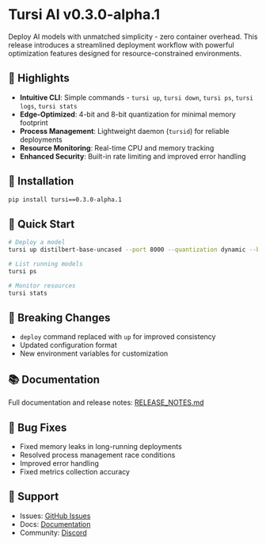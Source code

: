 # Tursi AI v0.3.0-alpha.1

Deploy AI models with unmatched simplicity - zero container overhead. This release introduces a streamlined deployment workflow with powerful optimization features designed for resource-constrained environments.

## 🚀 Highlights

- **Intuitive CLI**: Simple commands - `tursi up`, `tursi down`, `tursi ps`, `tursi logs`, `tursi stats`
- **Edge-Optimized**: 4-bit and 8-bit quantization for minimal memory footprint
- **Process Management**: Lightweight daemon (`tursid`) for reliable deployments
- **Resource Monitoring**: Real-time CPU and memory tracking
- **Enhanced Security**: Built-in rate limiting and improved error handling

## 🔧 Installation

```bash
pip install tursi==0.3.0-alpha.1
```

## 🎯 Quick Start

```bash
# Deploy a model
tursi up distilbert-base-uncased --port 8000 --quantization dynamic --bits 4

# List running models
tursi ps

# Monitor resources
tursi stats
```

## 📝 Breaking Changes

- `deploy` command replaced with `up` for improved consistency
- Updated configuration format
- New environment variables for customization

## 📚 Documentation

Full documentation and release notes: [RELEASE_NOTES.md](RELEASE_NOTES.md)

## 🐛 Bug Fixes

- Fixed memory leaks in long-running deployments
- Resolved process management race conditions
- Improved error handling
- Fixed metrics collection accuracy

## 🤝 Support

- Issues: [GitHub Issues](https://github.com/BlueTursi/tursi-ai/issues)
- Docs: [Documentation](https://tursi.readthedocs.io/)
- Community: [Discord](https://discord.gg/tursi)
